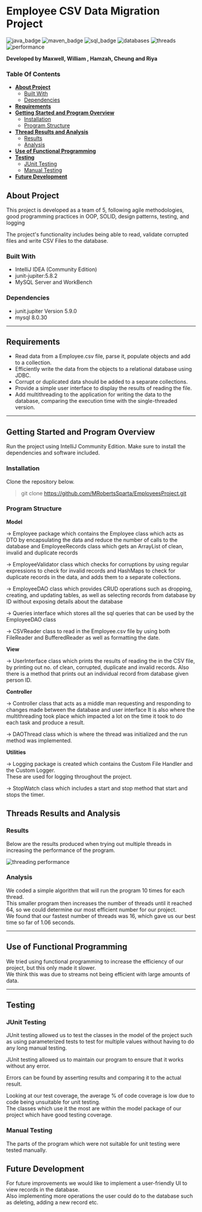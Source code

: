 # Employee CSV Data Migration Project
![java_badge](https://img.shields.io/badge/-Java-lightgrey?style=for-the-badge&logo=appveyor)
![maven_badge](https://img.shields.io/badge/-Maven-yellow?style=for-the-badge&logo=appveyor)
![sql_badge](https://img.shields.io/badge/-SQL-blue?style=for-the-badge&logo=appveyor)
![databases](https://img.shields.io/badge/-Databases-red?style=for-the-badge&logo=appveyor)
![threads](https://img.shields.io/badge/-Multithreading-brightgreen?style=for-the-badge&logo=appveyor)
![performance](https://img.shields.io/badge/-Performance-orange?style=for-the-badge&logo=appveyor)

**Developed by Maxwell, William , Hamzah, Cheung and Riya**

### **Table Of Contents**
* [**About Project**](#about-project)
    - [Built With](#built-with)
    - [Dependencies](#dependencies)
* [**Requirements**](#requirements)
* [**Getting Started and Program Overview**](#getting-started-and-program-overview)
    - [Installation](#installation)
    - [Program Structure](#program-structure)
* [**Thread Results and Analysis**](#threads-results-and-analysis)
    - [Results](#results)
    - [Analysis](#analysis)
* [**Use of Functional Programming**](#use-of-functional-programming)
* [**Testing**](#testing)
    - [JUnit Testing](#junit-testing)
    - [Manual Testing](#manual-testing)
* [**Future Development**](#future-development)

## About Project

This project is developed as a team of 5, following agile methodologies, good programming practices in OOP, SOLID, design patterns, testing, and logging

The project's functionality includes being able to read, validate corrupted files and write CSV Files to the database.

### Built With

* IntelliJ IDEA (Community Edition)
* junit-jupiter:5.8.2
* MySQL Server and WorkBench

### Dependencies

* junit.jupiter Version 5.9.0
* mysql 8.0.30

***
## Requirements

* Read data from a Employee.csv file, parse it, populate objects and add to a collection.
* Efficiently write the data from the objects to a relational database using JDBC.
* Corrupt or duplicated data should be added to a separate collections.
* Provide a simple user interface to display the results of reading the file.
* Add multithreading to the application for writing the data to the database, comparing the execution time with the single-threaded version.

***
## Getting Started and Program Overview

Run the project using IntelliJ Community Edition.
Make sure to install the dependencies and software included.

### Installation

Clone the repository below.
> git clone https://github.com/MRobertsSparta/EmployeesProject.git


### Program Structure

**Model**

→ Employee package which contains the Employee class which acts as DTO by encapsulating the data and reduce the number of calls to the database and
EmployeeRecords class which gets an ArrayList of clean, invalid and duplicate records<br>

→ EmployeeValidator class which checks for corruptions by using regular expressions to check for invalid records and HashMaps to check for duplicate records in the data,
and adds them to a separate collections.<br>

→ EmployeeDAO class which provides CRUD operations such as dropping, creating, and updating tables, as well as selecting records from database by ID
without exposing details about the database<br>

→ Queries interface which stores all the sql queries that can be used by the EmployeeDAO class<br>

→ CSVReader class to read in the Employee.csv file by using both FileReader and BufferedReader as well as formatting the date.<br>

**View**

→ UserInterface class which prints the results of reading the in the CSV file, by printing out no. of clean, corrupted, duplicate and invalid records.
Also there is a method that prints out an individual record from database given person ID.<br>

**Controller**

→ Controller class that acts as a middle man requesting and responding to changes made between the database and user interface
It is also where the multithreading took place which impacted a lot on the time it took to do each task and produce a result.<br>

→ DAOThread class which is where the thread was initialized and the run method was implemented.<br>

**Utilities**

→ Logging package is created which contains the Custom File Handler and the Custom Logger.<br>
These are used for logging throughout the project.

→ StopWatch class which includes a start and stop method that start and stops the timer.<br>

## Threads Results and Analysis
### Results

Below are the results produced when trying out multiple threads in increasing the performance of the program.

![threading performance](https://github.com/MRobertsSparta/EmployeesProject/blob/41ed137d5c2bb108cddab78e6d3ff892370e8ba7/programscreenshots)

### Analysis

We coded a simple algorithm that will run the program 10 times for each thread.<br>
This smaller program then increases the number of threads until it reached 64, so we could determine our most efficient number for our project.<br>
We found that our fastest number of threads was 16, which gave us our best time so far of 1.06 seconds.<br>

***
## Use of Functional Programming
We tried using functional programming to increase the efficiency of our project, but this only made it slower.<br>
We think this was due to streams not being efficient with large amounts of data.<br>

***
## Testing

### JUnit Testing

JUnit testing allowed us to test the classes in the model of the project such as using parameterized tests to test for multiple values without having to do any long manual testing.<br>

JUnit testing allowed us to maintain our program to ensure that it works without any error.<br>

Errors can be found by asserting results and comparing it to the actual result.<br>

Looking at our test coverage, the average % of code coverage is low due to code being unsuitable for unit testing.<br>
The classes which use it the most are within the model package of our project which have good testing coverage.<br>

### Manual Testing

The parts of the program which were not suitable for unit testing were tested manually.<br>

## Future Development

For future improvements we would like to implement a user-friendly UI to view records in the database.<br>
Also implementing more operations the user could do to the database such as deleting, adding a new record etc.<br>


